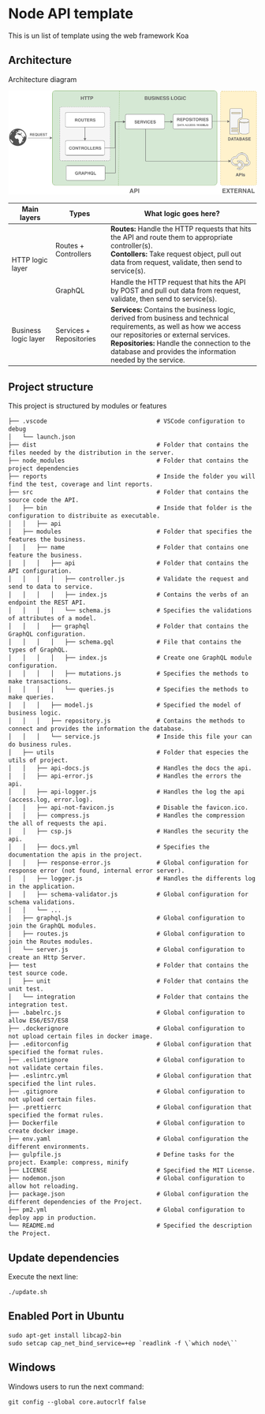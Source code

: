 # Node API template
This is un list of template using the web framework Koa

## Architecture
Architecture diagram

![Architecture diagram](images/architecture.png)

<table>
    <thead>
        <tr>
            <th>Main layers</th>
            <th>Types</th>
            <th>What logic goes here?</th>
        </tr>
    </thead>
    <tbody>
        <tr>
            <td rowspan=2>HTTP logic layer</td>
            <td>Routes + Controllers</td>
            <td>
                <div>
                    <b>Routes:</b> 
                    Handle the HTTP requests that hits the API and route them to appropriate controller(s).
                </div>
                <div>
                    <b>Contollers:</b> 
                    Take request object, pull out data from request, validate, then send to service(s).
                </div>
            </td>
        </tr>
        <tr>
            <td>GraphQL</td>
            <td>
                Handle the HTTP request that hits the API by POST and pull out data from request, validate, then send to service(s).
            </td>
        </tr>
        <tr>
            <td>Business logic layer</td>
            <td>Services + Repositories</td>
            <td>
                <div>
                    <b>Services:</b>
                    Contains the business logic, derived from business and technical requirements, as well as how we access our repositories or external services.
                <div>
                    <b>Repositories:</b> 
                    Handle the connection to the database and provides the information needed by the service.
                </div>
            </td>
        </tr>
    </tbody>
</table>

## Project structure

This project is structured by modules or features

```
├── .vscode                               # VSCode configuration to debug
│   └── launch.json
├── dist                                  # Folder that contains the files needed by the distribution in the server.
├── node_modules                          # Folder that contains the project dependencies
├── reports                               # Inside the folder you will find the test, coverage and lint reports.
├── src                                   # Folder that contains the source code the API.
│   ├── bin                               # Inside that folder is the configuration to distribuite as executable.
│   │   ├── api
│   ├── modules                           # Folder that specifies the features the business.
│   │   ├── name                          # Folder that contains one feature the business.
│   │   │   ├── api                       # Folder that contains the API configuration.
│   │   │   │   ├── controller.js         # Validate the request and send to data to service.
│   │   │   │   ├── index.js              # Contains the verbs of an endpoint the REST API.
│   │   │   │   └── schema.js             # Specifies the validations of attributes of a model.
│   │   │   ├── graphql                   # Folder that contains the GraphQL configuration.
│   │   │   │   ├── schema.gql            # File that contains the types of GraphQL.
│   │   │   │   ├── index.js              # Create one GraphQL module configuration.
│   │   │   │   ├── mutations.js          # Specifies the methods to make transactions.
│   │   │   │   └── queries.js            # Specifies the methods to make queries.
│   │   │   ├── model.js                  # Specified the model of business logic.
│   │   │   ├── repository.js             # Contains the methods to connect and provides the information the database.
│   │   │   └── service.js                # Inside this file your can do business rules.
│   ├── utils                             # Folder that especies the utils of project.
│   │   ├── api-docs.js                   # Handles the docs the api.
│   │   ├── api-error.js                  # Handles the errors the api.
│   │   ├── api-logger.js                 # Handles the log the api (access.log, error.log).
│   │   ├── api-not-favicon.js            # Disable the favicon.ico.
│   │   ├── compress.js                   # Handles the compression the all of requests the api.
│   │   ├── csp.js                        # Handles the security the api.
│   │   ├── docs.yml                      # Specifies the documentation the apis in the project.
│   │   ├── response-error.js             # Global configuration for response error (not found, internal error server).
│   │   ├── logger.js                     # Handles the differents log in the application.
│   │   ├── schema-validator.js           # Global configuration for schema validations.
│   │   └── ...
│   ├── graphql.js                        # Global configuration to join the GraphQL modules.
│   ├── routes.js                         # Global configuration to join the Routes modules.
│   └── server.js                         # Global configuration to create an Http Server.
├── test                                  # Folder that contains the test source code.
│   ├── unit                              # Folder that contains the unit test.
│   └── integration                       # Folder that contains the integration test.
├── .babelrc.js                           # Global configuration to allow ES6/ES7/ES8
├── .dockerignore                         # Global configuration to not upload certain files in docker image.
├── .editorconfig                         # Global configuration that specified the format rules.
├── .eslintignore                         # Global configuration to not validate certain files.
├── .eslintrc.yml                         # Global configuration that specified the lint rules.
├── .gitignore                            # Global configuration to not upload certain files.
├── .prettierrc                           # Global configuration that specified the format rules.
├── Dockerfile                            # Global configuration to create docker image.
├── env.yaml                              # Global configuration the different environments.
├── gulpfile.js                           # Define tasks for the project. Example: compress, minify
├── LICENSE                               # Specified the MIT License.
├── nodemon.json                          # Global configuration to allow hot reloading. 
├── package.json                          # Global configuration the different dependencies of the Project.
├── pm2.yml                               # Global configuration to deploy app in production.
└── README.md                             # Specified the description the Project.
```

## Update dependencies

Execute the next line:

```
./update.sh
```

## Enabled Port in Ubuntu

```
sudo apt-get install libcap2-bin
sudo setcap cap_net_bind_service=+ep `readlink -f \`which node\``
```

## Windows

Windows users to run the next command:

```
git config --global core.autocrlf false
```
